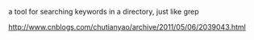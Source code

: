a tool for searching keywords in a directory, just like grep

http://www.cnblogs.com/chutianyao/archive/2011/05/06/2039043.html
